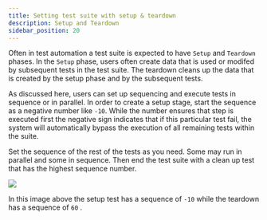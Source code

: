 ```yaml
---
title: Setting test suite with setup & teardown
description: Setup and Teardown
sidebar_position: 20
---
```

Often in test automation a test suite is expected to have `Setup` and `Teardown` phases. In the `Setup` phase, users often create data that is used or modifed by subsequent tests in the test suite. The teardown cleans up the data that is created by the setup phase and by the subsequent tests.&#x20;

As discussed here, users can set up sequencing and execute tests in sequence or in parallel. In order to create a setup stage, start the sequence as a negative number like `-10`. While the number ensures that step is executed first the negative sign indicates that if this particular test fail, the system will automatically bypass the execution of all remaining tests within the suite.&#x20;

Set the sequence of the rest of the tests as you need. Some may run in parallel and some in sequence. Then end the test suite with a clean up test that has the highest sequence number.&#x20;



![](https://archbee-image-uploads.s3.amazonaws.com/TK24Pi0IzdXKBLm-pUBmm/pSq0QSXr96LThLObHiOjX_image.png)

In this image above the setup test has a sequence of `-10` while the teardown has a sequence of `60` .&#x20;

